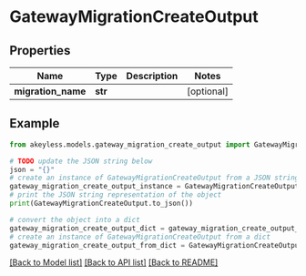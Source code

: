 # GatewayMigrationCreateOutput


## Properties

Name | Type | Description | Notes
------------ | ------------- | ------------- | -------------
**migration_name** | **str** |  | [optional] 

## Example

```python
from akeyless.models.gateway_migration_create_output import GatewayMigrationCreateOutput

# TODO update the JSON string below
json = "{}"
# create an instance of GatewayMigrationCreateOutput from a JSON string
gateway_migration_create_output_instance = GatewayMigrationCreateOutput.from_json(json)
# print the JSON string representation of the object
print(GatewayMigrationCreateOutput.to_json())

# convert the object into a dict
gateway_migration_create_output_dict = gateway_migration_create_output_instance.to_dict()
# create an instance of GatewayMigrationCreateOutput from a dict
gateway_migration_create_output_from_dict = GatewayMigrationCreateOutput.from_dict(gateway_migration_create_output_dict)
```
[[Back to Model list]](../README.md#documentation-for-models) [[Back to API list]](../README.md#documentation-for-api-endpoints) [[Back to README]](../README.md)



